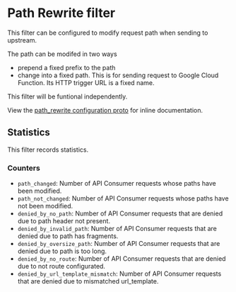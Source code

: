 # Path Rewrite filter

This filter can be configured to modify request path when sending to upstream.

The path can be modifed in two ways
*  prepend a fixed prefix to the path
*  change into a fixed path. This is for sending request to Google Cloud Function.
   Its HTTP trigger URL is a fixed name.

This filter will be funtional independently.

View the [path_rewrite configuration proto](../../../../api/envoy/v9/http/path_rewrite/config.proto)
for inline documentation.

## Statistics

This filter records statistics.

### Counters

- `path_changed`: Number of API Consumer requests whose paths have been modified.
- `path_not_changed`: Number of API Consumer requests whose paths have not been modified.
- `denied_by_no_path`: Number of API Consumer requests that are denied due to path header not present.
- `denied_by_invalid_path`: Number of API Consumer requests that are denied due to path has fragments.
- `denied_by_oversize_path`: Number of API Consumer requests that are denied due to path is too long.
- `denied_by_no_route`: Number of API Consumer requests that are denied due to not route configurated.
- `denied_by_url_template_mismatch`: Number of API Consumer requests that are denied due to mismatched url_template.
